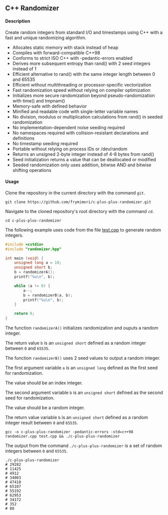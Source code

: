 ## C++ Randomizer

#### Description
Create random integers from standard I/O and timestamps using C++ with a fast and unique randomizing algorithm.

- Allocates static memory with stack instead of heap
- Compiles with forward-compatible C++98
- Conforms to strict ISO C++ with -pedantic-errors enabled
- Derives more subsequent entropy than rand() with 2 seed integers instead of 1
- Efficient alternative to rand() with the same integer length between 0 and 65535
- Efficient without multithreading or processor-specific vectorization
- Fast randomization speed without relying on compiler optimization
- Initializes more secure randomization beyond pseudo-randomization with time() and tmpnam()
- Memory-safe with defined behavior
- Minified and readable code with single-letter variable names
- No division, modulus or multiplication calculations from rand() in seeded randomization
- No implementation-dependent noise seeding required
- No namespaces required with collision-resistant declarations and definitions
- No timestamp seeding required
- Portable without relying on process IDs or /dev/random
- Returns an unsigned 2-byte integer instead of 4-8 bytes from rand()
- Seed initialization returns a value that can be deallocated or modified
- Seeded randomization only uses addition, bitwise AND and bitwise shifting operations

#### Usage
Clone the repository in the current directory with the command `git`.

``` console
git clone https://github.com/frymimori/c-plus-plus-randomizer.git
```

Navigate to the cloned repository's root directory with the command `cd`.

``` console
cd c-plus-plus-randomizer
```

The following example uses code from the file [test.cpp](https://github.com/frymimori/c-plus-plus-randomizer/blob/main/test.cpp) to generate random integers.

``` cpp
#include <cstdio>
#include "randomizer.hpp"

int main (void) {
	unsigned long a = 10;
	unsigned short b;
	b = randomizerA();
	printf("%u\n", b);

	while (a != 0) {
		a--;
		b = randomizerB(a, b);
		printf("%u\n", b);
	}

	return 0;
}
```

The function `randomizerA()` initializes randomization and ouputs a random integer.

The return value `b` is an `unsigned short` defined as a random integer between `0` and `65535`.

The function `randomizerB()` uses 2 seed values to output a random integer.

The first argument variable `a` is an `unsigned long` defined as the first seed for randomization.

The value should be an index integer.

The second argument variable `b` is an `unsigned short` defined as the second seed for randomization.

The value should be a random integer.

The return value variable `b` is an `unsigned short` defined as a random integer result between `0` and `65535`.

``` console
gcc -o c-plus-plus-randomizer -pedantic-errors -std=c++98 randomizer.cpp test.cpp && ./c-plus-plus-randomizer
```

The output from the command `./c-plus-plus-randomizer` is a set of random integers between `0` and `65535`.

``` console
./c-plus-plus-randomizer
# 29282
# 11425
# 4912
# 34003
# 47418
# 65107
# 55192
# 62953
# 34172
# 352
# 88
```

